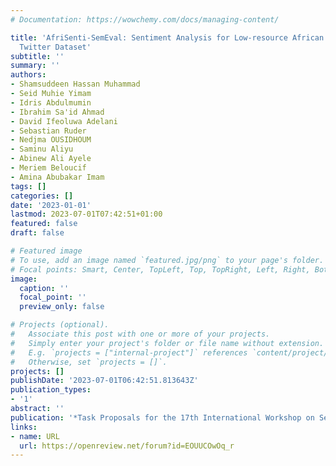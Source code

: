 ```yaml
---
# Documentation: https://wowchemy.com/docs/managing-content/

title: 'AfriSenti-SemEval: Sentiment Analysis for Low-resource African Languages using
  Twitter Dataset'
subtitle: ''
summary: ''
authors:
- Shamsuddeen Hassan Muhammad
- Seid Muhie Yimam
- Idris Abdulmumin
- Ibrahim Sa'id Ahmad
- David Ifeoluwa Adelani
- Sebastian Ruder
- Nedjma OUSIDHOUM
- Saminu Aliyu
- Abinew Ali Ayele
- Meriem Beloucif
- Amina Abubakar Imam
tags: []
categories: []
date: '2023-01-01'
lastmod: 2023-07-01T07:42:51+01:00
featured: false
draft: false

# Featured image
# To use, add an image named `featured.jpg/png` to your page's folder.
# Focal points: Smart, Center, TopLeft, Top, TopRight, Left, Right, BottomLeft, Bottom, BottomRight.
image:
  caption: ''
  focal_point: ''
  preview_only: false

# Projects (optional).
#   Associate this post with one or more of your projects.
#   Simply enter your project's folder or file name without extension.
#   E.g. `projects = ["internal-project"]` references `content/project/deep-learning/index.md`.
#   Otherwise, set `projects = []`.
projects: []
publishDate: '2023-07-01T06:42:51.813643Z'
publication_types:
- '1'
abstract: ''
publication: '*Task Proposals for the 17th International Workshop on Semantic Evaluation*'
links:
- name: URL
  url: https://openreview.net/forum?id=EOUUCOwOq_r
---
```

